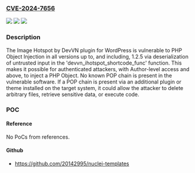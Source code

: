 ### [CVE-2024-7656](https://cve.mitre.org/cgi-bin/cvename.cgi?name=CVE-2024-7656)
![](https://img.shields.io/static/v1?label=Product&message=Image%20Hotspot%20by%20DevVN&color=blue)
![](https://img.shields.io/static/v1?label=Version&message=*%3C%3D%201.2.5%20&color=brighgreen)
![](https://img.shields.io/static/v1?label=Vulnerability&message=CWE-94%20Improper%20Control%20of%20Generation%20of%20Code%20('Code%20Injection')&color=brighgreen)

### Description

The Image Hotspot by DevVN plugin for WordPress is vulnerable to PHP Object Injection in all versions up to, and including, 1.2.5 via deserialization of untrusted input in the 'devvn_ihotspot_shortcode_func' function. This makes it possible for authenticated attackers, with Author-level access and above, to inject a PHP Object. No known POP chain is present in the vulnerable software. If a POP chain is present via an additional plugin or theme installed on the target system, it could allow the attacker to delete arbitrary files, retrieve sensitive data, or execute code.

### POC

#### Reference
No PoCs from references.

#### Github
- https://github.com/20142995/nuclei-templates

